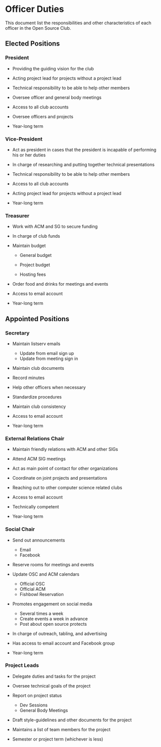 # Officer Duties

This document list the responsibilities and other characteristics of each officer in the Open Source Club. 

## Elected Positions

### President

- Providing the guiding vision for the club

- Acting project lead for projects without a project lead

- Technical responsibility to be able to help other members

- Oversee officer and general body meetings

- Access to all club accounts

- Oversee officers and projects

- Year-long term

### Vice-President

- Act as president in cases that the president is incapable of performing his or her duties

- In charge of researching and putting together technical presentations

- Technical responsibility to be able to help other members

- Access to all club accounts

- Acting project lead for projects without a project lead

- Year-long term

### Treasurer

- Work with ACM and SG to secure funding

- In charge of club funds

- Maintain budget

    - General budget

    - Project budget

    - Hosting fees

- Order food and drinks for meetings and events

- Access to email account

- Year-long term

## Appointed Positions

### Secretary

- Maintain listserv emails
    - Update from email sign up
    - Update from meeting sign in

- Maintain club documents

- Record minutes

- Help other officers when necessary

- Standardize procedures

- Maintain club consistency

- Access to email account

- Year-long term

### External Relations Chair

- Maintain friendly relations with ACM and other SIGs

- Attend ACM SIG meetings

- Act as main point of contact for other organizations 

- Coordinate on joint projects and presentations

- Reaching out to other computer science related clubs

- Access to email account

- Technically competent

- Year-long term

### Social Chair

- Send out announcements 
    - Email
    - Facebook

- Reserve rooms for meetings and events

- Update OSC and ACM calendars 
    - Official OSC
    - Official ACM
    - Fishbowl Reservation

- Promotes engagement on social media
    - Several times a week
    - Create events a week in advance
    - Post about open source protects

- In charge of outreach, tabling, and advertising

- Has access to email account and Facebook group

- Year-long term

### Project Leads

- Delegate duties and tasks for the project

- Oversee technical goals of the project

- Report on project status
    - Dev Sessions
    - General Body Meetings

- Draft style-guidelines and other documents for the project

- Maintains a list of team members for the project

- Semester or project term (whichever is less)

